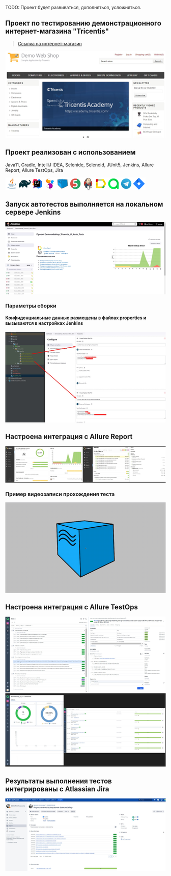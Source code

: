 TODO: Проект будет развиваться, дополняться, усложняться.
## Проект по тестированию демонстрационного интернет-магазина "Tricentis"
> <a target="_blank" href="https://demowebshop.tricentis.com/">Ссылка на интернет-магазин</a>

![Интернет-магазин](./design/images/demowebshop.tricentis.com.jpg "tricentis")

## Проект реализован с использованием
Java11, Gradle, IntelliJ IDEA, Selenide, Selenoid, JUnit5, Jenkins, Allure Report, Allure TestOps, Jira

![This is an image](./design/icons/Java.png)![This is an image](./design/icons/Gradle.png)![This is an image](./design/icons/Intelij_IDEA.png)![This is an image](./design/icons/Selenide.png)![This is an image](./design/icons/Selenoid.png)![This is an image](./design/icons/JUnit5.png)![This is an image](./design/icons/Jenkins.png)![This is an image](./design/icons/Allure_Report.png)![This is an image](./design/icons/AllureTestOps.png)![This is an image](./design/icons/Telegram.png)![This is an image](./design/icons/Jira.png)

## Запуск автотестов выполняется на локальном сервере Jenkins
![Jenkins](./design/images/Jenkins.jpg "Jenkins")

### Параметры сборки
#### Конфиденциальные данные размещены в файлах properties и вызываются в настройках Jenkins
![Confidential_data1](./design/images/Confidential_data.jpg)

## Настроена интеграция с Allure Report
![Allure_Report](./design/images/Allure_Report.jpg)

### Пример видеозаписи прохождения теста
![Video_Auth](./design/images/Video_Auth.gif)

## Настроена интеграция с Allure TestOps
![Allure_testops1](./design/images/Allure_testops1.jpg)
![Allure_testops2](./design/images/Allure_testops2.jpg)

## Результаты выполнения тестов интегрированы с Atlassian Jira
![Jira](./design/images/Jira.jpg)

